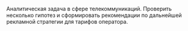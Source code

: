 Аналитическая задача в сфере телекоммуникаций. 
Проверить несколько гипотез и сформировать рекомендации по дальнейшей рекламной стратегии для тарифов оператора.
